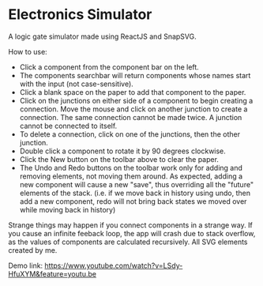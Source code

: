 # Electronics Simulator

A logic gate simulator made using ReactJS and SnapSVG.

How to use:
- Click a component from the component bar on the left.
- The components searchbar will return components whose names start with the input (not case-sensitive).
- Click a blank space on the paper to add that component to the paper.
- Click on the junctions on either side of a component to begin creating a connection. Move the mouse and click on another junction to create a connection. The same connection cannot be made twice. A junction cannot be connected to itself.
- To delete a connection, click on one of the junctions, then the other junction.
- Double click a component to rotate it by 90 degrees clockwise.
- Click the New button on the toolbar above to clear the paper.
- The Undo and Redo buttons on the toolbar work only for adding and removing elements, not moving them around. As expected, adding a new component will cause a new "save", thus overriding all the "future" elements of the stack. (i.e. if we move back in history using undo, then add a new component, redo will not bring back states we moved over while moving back in history)

Strange things may happen if you connect components in a strange way. If you cause an infinite feeback loop, the app will crash due to stack overflow, as the values of components are calculated recursively.
All SVG elements created by me.

Demo link: https://www.youtube.com/watch?v=LSdy-HfuXYM&feature=youtu.be